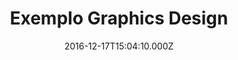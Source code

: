 ---
templateKey: graphics-design-post
color: 3
title: Exemplo Graphics Design
date: 2016-12-17T15:04:10.000Z
thumbnail: /img/thumbnail.jpg
illustration: /img/illustration.jpg
description: This is just a small example of graphics design
details: Computer. 99x99. 12/2010
---